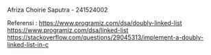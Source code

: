 Afriza Choirie Saputra - 241524002

Referensi :
https://www.programiz.com/dsa/doubly-linked-list
https://www.programiz.com/dsa/linked-list
https://stackoverflow.com/questions/29045313/implement-a-doubly-linked-list-in-c
